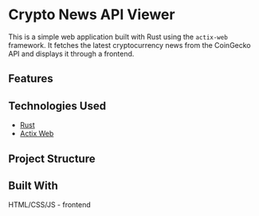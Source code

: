#  Crypto News API Viewer
This is a simple web application built with Rust using the `actix-web` framework. It fetches the latest cryptocurrency news from the CoinGecko API and displays it through a frontend.

##  Features





## Technologies Used
- [Rust](https://www.rust-lang.org/)
- [Actix Web](https://actix.rs/)



## Project Structure





## Built With



HTML/CSS/JS - frontend